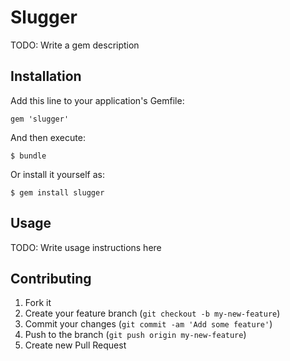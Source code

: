 # Slugger

TODO: Write a gem description

## Installation

Add this line to your application's Gemfile:

    gem 'slugger'

And then execute:

    $ bundle

Or install it yourself as:

    $ gem install slugger

## Usage

TODO: Write usage instructions here

## Contributing

1. Fork it
2. Create your feature branch (`git checkout -b my-new-feature`)
3. Commit your changes (`git commit -am 'Add some feature'`)
4. Push to the branch (`git push origin my-new-feature`)
5. Create new Pull Request
